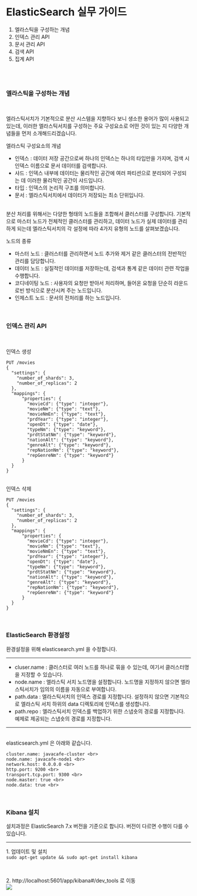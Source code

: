 # ElasticSearch 실무 가이드

1. 엘라스틱을 구성하는 개념
2. 인덱스 관리 API
3. 문서 관리 API
4. 검색 API
5. 집계 API

<br>
<br>

### 엘라스틱을 구성하는 개념

<br>
<p>
엘라스틱서치가 기본적으로 분산 시스템을 지향하다 보니 생소한 용어가 많이 사용되고 있는데, 이러한 엘라스틱서치를 구성하는 주요 구성요소로 어떤 것이 있는 지 다양한 개념들을 먼저 소개해드리겠습니다.

<br>

<bold>엘라스틱 구성요소의 개념</bold>

<ul>
<li>인덱스 : 데이터 저장 공간으로써 하나의 인덱스는 하나의 타입만을 가지며, 검색 시 인덱스 이름으로 문서 데이터를 검색합니다. </li> 
<li>샤드 : 인덱스 내부에 데이터는 물리적인 공간에 여러 파티션으로 분리되어 구성되는 데 이러한 물리적인 공간이 샤드입니다. </li>
<li>타입 : 인덱스의 논리적 구조를 의미합니다. </li> 
<li>문서 : 엘라스틱서치에서 데이터가 저장되는 최소 단위입니다. </li>
</ul>
<br>
분산 처리를 위해서는 다양한 형태의 노드들을 조합해서 클러스터를 구성합니다. 기본적으로 마스터 노드가 전체적인 클러스터를 관리하고, 데이터 노드가 실제 데이터를 관리하게 되는데 엘라스틱서치의 각 설정에 따라 4가지 유형의 노드를 살펴보겠습니다.

<br>

<bold>노드의 종류</bold>

<ul>
<li>마스터 노드 : 클러스터를 관리하면서 노드 추가와 제거 같은 클러스터의 전반적인 관리를 담당합니다.</li> 
<li>데이터 노드 : 실질적인 데이터를 저장하는데, 검색과 통계 같은 데이터 관련 작업을 수행합니다. </li>
<li>코디네이팅 노드 : 사용자의 요청만 받아서 처리하며, 들어온 요청을 단순히 라운드로빈 방식으로 분산시켜 주는 노드입니다. </li> 
<li>인제스트 노드 : 문서의 전처리를 하는 노드입니다.</li>
</ul>
</p>
<br>

### 인덱스 관리 API

<br>
<p>
<bold>인덱스 생성</bold>

```
PUT /movies
{
  "settings": {
    "number_of_shards": 3,
    "number_of_replicas": 2
  },
  "mappings": {
      "properties": {
        "movieCd": {"type": "integer"},
        "movieNm": {"type": "text"},
        "movieNmEn": {"type": "text"},
        "prdYear": {"type": "integer"},
        "openDt": {"type": "date"},
        "typeNm": {"type": "keyword"},
        "prdtStatNm": {"type": "keyword"},
        "nationAlt": {"type": "keyword"},
        "genreAlt": {"type": "keyword"},
        "repNationNm": {"type": "keyword"},
        "repGenreNm": {"type": "keyword"}
      }
  }
}
```

<br>
<bold>인덱스 삭제</bold>

```
PUT /movies
{
  "settings": {
    "number_of_shards": 3,
    "number_of_replicas": 2
  },
  "mappings": {
      "properties": {
        "movieCd": {"type": "integer"},
        "movieNm": {"type": "text"},
        "movieNmEn": {"type": "text"},
        "prdYear": {"type": "integer"},
        "openDt": {"type": "date"},
        "typeNm": {"type": "keyword"},
        "prdtStatNm": {"type": "keyword"},
        "nationAlt": {"type": "keyword"},
        "genreAlt": {"type": "keyword"},
        "repNationNm": {"type": "keyword"},
        "repGenreNm": {"type": "keyword"}
      }
  }
}
```

<br>

### ElasticSearch 환경설정

<bold>환경설정을 위해 elasticsearch.yml 을 수정합니다.</bold>

<hr>
<ul>
<li>cluser.name : 클러스터로 여러 노드를 하나로 묶을 수 있는데, 여기서 클러스터명을 지정할 수 있습니다.</li>
<li>node.name : 엘라스틱 서치 노드명을 설정합니다. 노드명을 지정하지 않으면 엘라스틱서치가 임의의 이름을 자동으로 부여합니다.</li>
<li>path.data : 엘라스틱서치의 인덱스 경로를 지정합니다. 설정하지 않으면 기본적으로 엘라스틱 서치 하위의 data 디렉토리에 인덱스를 생성합니다.</li>
<li>path.repo : 엘라스틱서치 인덱스를 백업하기 위한 스냅숏의 경로를 지정합니다. 예제로 제공되는 스냅숏의 경로를 지정합니다.</li>
</ul>
<hr><br>
elasticsearch.yml 은 아래와 같습니다.

```
cluster.name: javacafe-cluster <br>
node.name: javacafe-node1 <br>
network.host: 0.0.0.0 <br>
http.port: 9200 <br>
transport.tcp.port: 9300 <br>
node.master: true <br>
node.data: true <br>
```

<br>

### Kibana 설치

<bold>설치과정은 ElasticSearch 7.x 버전을 기준으로 합니다. 버전이 다르면 수행이 다를 수 있습니다.</bold>

<hr>
<p>1. 업데이트 및 설치
<br>
<code>sudo apt-get update && sudo apt-get install kibana</code></p>
<br>
<p>2. http://localhost:5601/app/kibana#/dev_tools 로 이동
<br>
<img src="./img/result.png">
<br>
